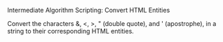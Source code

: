 Intermediate Algorithm Scripting: Convert HTML Entities


Convert the characters &, <, >, " (double quote), and ' (apostrophe), in a string to their corresponding HTML entities.
